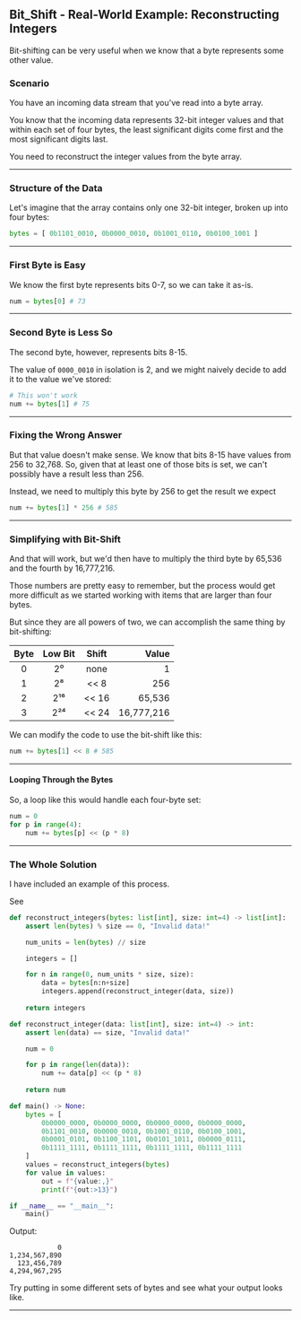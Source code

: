 ## Bit_Shift - Real-World Example: Reconstructing Integers

Bit-shifting can be very useful when we know that a byte represents some other
value.

### Scenario

You have an incoming data stream that you've read into a byte array.

You know that the incoming data represents 32-bit integer values and that 
within each set of four bytes, the least significant digits come first and the
most significant digits last.

You need to reconstruct the integer values from the byte array.

---

### Structure of the Data

Let's imagine that the array contains only one 32-bit integer, broken up into
four bytes:

```python
bytes = [ 0b1101_0010, 0b0000_0010, 0b1001_0110, 0b0100_1001 ]
```

---

### First Byte is Easy

We know the first byte represents bits 0-7, so we can take it as-is.

```python
num = bytes[0] # 73
```

---

### Second Byte is Less So

The second byte, however, represents bits 8-15.

The value of ```0000_0010``` in isolation is 2, and we might naively decide
to add it to the value we've stored:

```python
# This won't work
num += bytes[1] # 75
```

---

### Fixing the Wrong Answer

But that value doesn't make sense. We know that bits 8-15 have values from 256
to 32,768. So, given that at least one of those bits is set, we can't possibly
have a result less than 256.

Instead, we need to multiply this byte by 256 to get the result we expect

```python
num += bytes[1] * 256 # 585
```

---

### Simplifying with Bit-Shift

And that will work, but we'd then have to multiply the third byte by 65,536 
and the fourth by 16,777,216.

Those numbers are pretty easy to remember, but the process would get more 
difficult as we started working with items that are larger than four bytes.

But since they are all powers of two, we can accomplish the same thing by 
bit-shifting:

|Byte|Low Bit|Shift|Value|
|:-:|:-:|:-:|-:|
|0|2⁰|none|1|
|1|2⁸|<< 8|256|
|2|2¹⁶|<< 16|65,536|
|3|2²⁴|<< 24|16,777,216|

We can modify the code to use the bit-shift like this:

```python
num += bytes[1] << 8 # 585
```

---

#### Looping Through the Bytes

So, a loop like this would handle each four-byte set:

```python
num = 0
for p in range(4):
    num += bytes[p] << (p * 8)
```

---

### The Whole Solution

I have included an example of this process.

See [](./19_reconstrcuting_integers.py)

```python
def reconstruct_integers(bytes: list[int], size: int=4) -> list[int]:
    assert len(bytes) % size == 0, "Invalid data!"

    num_units = len(bytes) // size

    integers = []

    for n in range(0, num_units * size, size):
        data = bytes[n:n+size]
        integers.append(reconstruct_integer(data, size))
    
    return integers

def reconstruct_integer(data: list[int], size: int=4) -> int:
    assert len(data) == size, "Invalid data!"

    num = 0

    for p in range(len(data)):
        num += data[p] << (p * 8)
    
    return num

def main() -> None:
    bytes = [
        0b0000_0000, 0b0000_0000, 0b0000_0000, 0b0000_0000,
        0b1101_0010, 0b0000_0010, 0b1001_0110, 0b0100_1001,
        0b0001_0101, 0b1100_1101, 0b0101_1011, 0b0000_0111,
        0b1111_1111, 0b1111_1111, 0b1111_1111, 0b1111_1111
    ]
    values = reconstruct_integers(bytes)
    for value in values:
        out = f"{value:,}"
        print(f"{out:>13}")

if __name__ == "__main__":
    main()

```

Output:

```
            0
1,234,567,890
  123,456,789
4,294,967,295
```

Try putting in some different sets of bytes and see what your output looks 
like.

---
